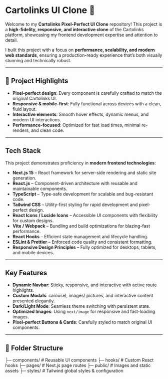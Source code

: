# Cartolinks UI Clone 🚀

Welcome to my **Cartolinks Pixel-Perfect UI Clone** repository! This project is a **high-fidelity, responsive, and interactive clone** of the Cartolinks platform, showcasing my frontend development expertise and attention to detail.  

I built this project with a focus on **performance, scalability, and modern web standards**, ensuring a production-ready experience that’s both visually stunning and technically robust.

---

## 🌟 Project Highlights

- **Pixel-perfect design**: Every component is carefully crafted to match the original Cartolinks UI.
- **Responsive & mobile-first**: Fully functional across devices with a clean, fluid layout.
- **Interactive elements**: Smooth hover effects, dynamic menus, and modern UI interactions.
- **Performance-focused**: Optimized for fast load times, minimal re-renders, and clean code.

---

## Tech Stack

This project demonstrates proficiency in **modern frontend technologies**:

- **Next.js 15** – React framework for server-side rendering and static site generation.
- **React.js** – Component-driven architecture with reusable and maintainable components.
- **TypeScript** – Type-safe development for scalable and bug-resistant code.
- **Tailwind CSS** – Utility-first styling for rapid development and pixel-perfect design.
- **React Icons / Lucide Icons** – Accessible UI components with flexibility for custom designs.
- **Vite / Webpack** – Bundling and build optimizations for blazing-fast performance.
- **React Hooks** – Efficient state management and lifecycle handling.
- **ESLint & Prettier** – Enforced code quality and consistent formatting.
- **Responsive Design Principles** – Fully optimized for desktops, tablets, and mobile devices.

---

## Key Features

- **Dynamic Navbar**: Sticky, responsive, and interactive with active route highlights.
- **Custom Modals**: carousel, images/ pictures, and interactive content presented elegantly.
- **Dark/Light Mode**: Seamless theme switching with persistent state.
- **Optimized Images**: Using `next/image` for responsive and fast-loading images.
- **Pixel-perfect Buttons & Cards**: Carefully styled to match original UI components.

---

## 📂 Folder Structure

├─ components/ # Reusable UI components
├─ hooks/ # Custom React hooks
├─ pages/ # Next.js page routes
├─ public/ # Images and static assets
├─ styles/ # Tailwind global styles & configuration
